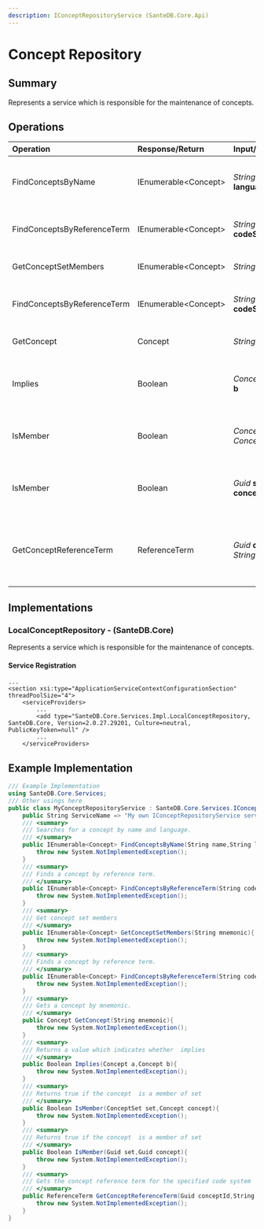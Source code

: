 ```yaml
---
description: IConceptRepositoryService (SanteDB.Core.Api)
---
```


# Concept Repository

## Summary

Represents a service which is responsible for the maintenance of concepts.

## Operations

| Operation | Response/Return | Input/Parameter | Description |
| :--- | :--- | :--- | :--- |
| FindConceptsByName | IEnumerable&lt;Concept&gt; | _String_ **name** _String_ **language** | Searches for a concept by name and language. |
| FindConceptsByReferenceTerm | IEnumerable&lt;Concept&gt; | _String_ **code** _Uri_ **codeSystem** | Finds a concept by reference term. |
| GetConceptSetMembers | IEnumerable&lt;Concept&gt; | _String_ **mnemonic** | Get concept set members |
| FindConceptsByReferenceTerm | IEnumerable&lt;Concept&gt; | _String_ **code** _String_ **codeSystemDomain** | Finds a concept by reference term. |
| GetConcept | Concept | _String_ **mnemonic** | Gets a concept by mnemonic. |
| Implies | Boolean | _Concept_ **a** _Concept_ **b** | Returns a value which indicates whether  implies |
| IsMember | Boolean | _ConceptSet_ **set** _Concept_ **concept** | Returns true if the concept  is a member of set |
| IsMember | Boolean | _Guid_ **set** _Guid_ **concept** | Returns true if the concept  is a member of set |
| GetConceptReferenceTerm | ReferenceTerm | _Guid_ **conceptId** _String_ **codeSystem** | Gets the concept reference term for the specified code system |

## Implementations

### LocalConceptRepository - \(SanteDB.Core\)

Represents a service which is responsible for the maintenance of concepts.

#### Service Registration

```markup
...
<section xsi:type="ApplicationServiceContextConfigurationSection" threadPoolSize="4">
    <serviceProviders>
        ...
        <add type="SanteDB.Core.Services.Impl.LocalConceptRepository, SanteDB.Core, Version=2.0.27.29201, Culture=neutral, PublicKeyToken=null" />
        ...
    </serviceProviders>
```

## Example Implementation

```csharp
/// Example Implementation
using SanteDB.Core.Services;
/// Other usings here
public class MyConceptRepositoryService : SanteDB.Core.Services.IConceptRepositoryService { 
    public String ServiceName => "My own IConceptRepositoryService service";
    /// <summary>
    /// Searches for a concept by name and language.
    /// </summary>
    public IEnumerable<Concept> FindConceptsByName(String name,String language){
        throw new System.NotImplementedException();
    }
    /// <summary>
    /// Finds a concept by reference term.
    /// </summary>
    public IEnumerable<Concept> FindConceptsByReferenceTerm(String code,Uri codeSystem){
        throw new System.NotImplementedException();
    }
    /// <summary>
    /// Get concept set members
    /// </summary>
    public IEnumerable<Concept> GetConceptSetMembers(String mnemonic){
        throw new System.NotImplementedException();
    }
    /// <summary>
    /// Finds a concept by reference term.
    /// </summary>
    public IEnumerable<Concept> FindConceptsByReferenceTerm(String code,String codeSystemDomain){
        throw new System.NotImplementedException();
    }
    /// <summary>
    /// Gets a concept by mnemonic.
    /// </summary>
    public Concept GetConcept(String mnemonic){
        throw new System.NotImplementedException();
    }
    /// <summary>
    /// Returns a value which indicates whether  implies
    /// </summary>
    public Boolean Implies(Concept a,Concept b){
        throw new System.NotImplementedException();
    }
    /// <summary>
    /// Returns true if the concept  is a member of set
    /// </summary>
    public Boolean IsMember(ConceptSet set,Concept concept){
        throw new System.NotImplementedException();
    }
    /// <summary>
    /// Returns true if the concept  is a member of set
    /// </summary>
    public Boolean IsMember(Guid set,Guid concept){
        throw new System.NotImplementedException();
    }
    /// <summary>
    /// Gets the concept reference term for the specified code system
    /// </summary>
    public ReferenceTerm GetConceptReferenceTerm(Guid conceptId,String codeSystem){
        throw new System.NotImplementedException();
    }
}
```

